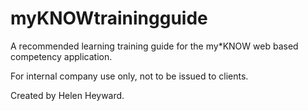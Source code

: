 # myKNOWtrainingguide
A recommended learning training guide for the my*KNOW web based competency application.

For internal company use only, not to be issued to clients.

Created by Helen Heyward.
